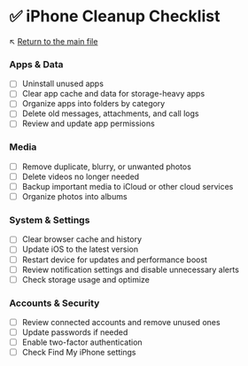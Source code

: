 # ✅ iPhone Cleanup Checklist

↖️ [Return to the main file](../README.md)

### Apps & Data
- [ ] Uninstall unused apps
- [ ] Clear app cache and data for storage-heavy apps
- [ ] Organize apps into folders by category
- [ ] Delete old messages, attachments, and call logs
- [ ] Review and update app permissions

### Media
- [ ] Remove duplicate, blurry, or unwanted photos
- [ ] Delete videos no longer needed
- [ ] Backup important media to iCloud or other cloud services
- [ ] Organize photos into albums

### System & Settings
- [ ] Clear browser cache and history
- [ ] Update iOS to the latest version
- [ ] Restart device for updates and performance boost
- [ ] Review notification settings and disable unnecessary alerts
- [ ] Check storage usage and optimize

### Accounts & Security
- [ ] Review connected accounts and remove unused ones
- [ ] Update passwords if needed
- [ ] Enable two-factor authentication
- [ ] Check Find My iPhone settings
